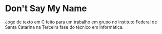 # Don't Say My Name


Jogo de texto em C feito para um trabalho em grupo no Instituto Federal de Santa Catarina na Terceira fase do técnico em Informática.
